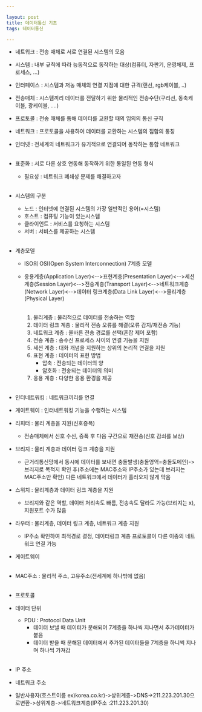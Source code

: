 ```yaml
---

layout: post
title: 데이터통신 기초
tags: 데이터통신

---
```



* 네트워크 : 전송 매체로 서로 연결된 시스템의 모음
* 시스템 : 내부 규칙에 따라 능동적으로 동작하는 대상(컴퓨터, 자판기, 운영체제, 프로세스, ...)
* 인터페이스 : 시스템과 저농 매체의 연결 지점에 대한 규격(랜선, rgb케이블, ..)
* 전송매체 : 시스템끼리 데이터를 전달하기 위한 물리적인 전송수단(구리선, 동축케이블, 광케이블, ....)
* 프로토콜 : 전송 매체를 통해 데이터를 교환할 때의 임의의 통신 규칙
* 네트워크 : 프로토콜을 사용하여 데이터를 교환하는 시스템의 집합의 통칭
* 인터넷 : 전세계의 네트워크가 유기적으로 연결되어 동작하는 통합 네트워크
<br/><br/>

* 표준화 : 서로 다른 상호 연동해 동작하기 위한 통일된 연동 형식
	* 필요성 : 네트워크 폐쇄성 문제를 해결하고자
<br/><br/>

* 시스템의 구분
	* 노드 : 인터넷에 연결된 시스템의 가장 일반적인 용어(=시스템)
	* 호스트 : 컴퓨팅 기능이 있는시스템
	* 클라이언트 : 서비스를 요청하는 시스템
	* 서버 : 서비스를 제공하는 시스템
<br/><br/>

* 계층모델
	* ISO의 OSI(Open System Interconnection) 7계층 모델
	* 응용계층(Application Layer)<-->표현계층(Presentation Layer)<-->세션계층(Session Layer)<-->전송계층(Transport Layer)<-->네트워크계층(Network Layer)<-->데이터 링크계층(Data Link Layer)<-->물리계층(Physical Layer)<br/><br/>

		1. 물리계층 : 물리적으로 데이터를 전송하는 역할
		2. 데이터 링크 계층 : 물리적 전송 오류를 해결(오류 감지/재전송 기능)
        3. 네트워크 계층 : 올바른 전송 경로를 선택(혼잡 제어 포함)
        4. 전송 계층 : 송수신 프로세스 사이의 연결 기능을 지원
        5. 세션 계층 : 대화 개념을 지원하는 상위의 논리적 연결을 지원
        6. 표현 계층 : 데이터의 표현 방법
             * 압축 : 전송되는 데이터의 양
             * 암호화 : 전송되는 데이터의 의미
        7. 응용 계층 : 다양한 응용 환경을 제공
<br/><br/>

* 인터네트워킹 : 네트워크끼리를 연결
* 게이트웨이 : 인터네트워킹 기능을 수행하는 시스템
* 리피터 : 물리 계층을 지원(신호증폭)
	* 전송매체에서 신호 수신, 증폭 후 다음 구간으로 재전송(신호 감쇠를 보상)
* 브리지 : 물리 계층과 데이터 링크 계층을 지원
	* 근거리통신망에서 동시에 데이터를 보내면 충돌발생(충돌영역=충돌도메인)->브리지로 목적지 확인 후(주소에는 MAC주소와 IP주소가 있는데 브리지는 MAC주소만 확인) 다른 네트워크에서 데이터가 흘러오지 않게 막음
* 스위치 : 물리계층과 데이터 링크 계층을 지원
	* 브리지와 같은 역할, 데이터 처리속도 빠름, 전송속도 달라도 가능(브리지는 x), 지원포트 수가 많음
* 라우터 : 물리계층, 데이터 링크 계층, 네트워크 계층 지원
	* IP주소 확인하여 최적경로 결정, 데이터링크 계층 프로토콜이 다른 이종의 네트워크 연결 가능

* 게이트웨이
<br/><br/>

* MAC주소 : 물리적 주소, 고유주소(전세계에 하나밖에 없음)
<br/><br/>

* 프로토콜

* 데이터 단위
	* PDU : Protocol Data Unit
		* 데이터 보낼 때 데이터가 분해되어 7계층을 하나씩 지나면서 추가데이터가 붙음
		* 데이터 받을 때 분해된 데이터에서 추가된 데이터들을 7계층을 하니씩 지나며 하나씩 가져감
<br/><br/>

* IP 주소
* 네트워크 주소
* 일반사용자(호스트이름 ex)korea.co.kr)->상위계층->DNS->211.223.201.30으로변환->상위계층->네트워크계층(IP주소 :211.223.201.30)
